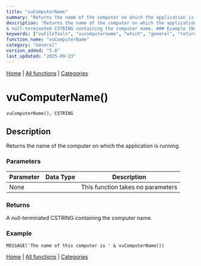 ```yaml
---
title: "vuComputerName"
summary: "Returns the name of the computer on which the application is running."
description: "Returns the name of the computer on which the application is running. ### Parameters ### Returns
A null-terminated CSTRING containing the computer name. ### Example [Home](../index.md) | [All functions](index.md) | [Categories](../categories/index.md)"
keywords: ["vuFileTools", "vucomputername", "which", "general", "returns", "computer", "Clarion", "name", "Windows", "running", "application"]
function_name: "vuComputerName"
category: "General"
version_added: "5.0"
last_updated: "2025-09-23"
---
```


[Home](../index.md) | [All functions](index.md) | [Categories](../categories/index.md)

# vuComputerName()

```Prototype
vuComputerName(), CSTRING
```


## Description
Returns the name of the computer on which the application is running.

### Parameters

| Parameter | Data Type | Description |
|-----------|-----------|-------------|
| None      |          | This function takes no parameters |

### Returns
A null-terminated CSTRING containing the computer name.

### Example

```Clarion
MESSAGE('The name of this computer is ' & vuComputerName())
```

[Home](../index.md) | [All functions](index.md) | [Categories](../categories/index.md)
